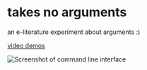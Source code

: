 # takes no arguments

an e-literature experiment about arguments :)

[video demos](https://www.instagram.com/p/B_oduJWJ9-m/)

![Screenshot of command line interface](https://github.com/whykatherine/takesnoarguments/blob/master/screenshot.png)